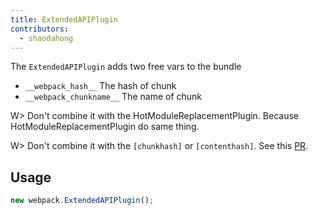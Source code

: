 ```yaml
---
title: ExtendedAPIPlugin
contributors:
  - shaodahong
---
```


The `ExtendedAPIPlugin` adds two free vars to the bundle

- `__webpack_hash__` The hash of chunk
- `__webpack_chunkname__` The name of chunk

W> Don't combine it with the HotModuleReplacementPlugin. Because HotModuleReplacementPlugin do same thing.

W> Don't combine it with the `[chunkhash]` or `[contenthash]`. See this [PR](https://github.com/webpack/webpack/pull/7987#pullrequestreview-153760830).

## Usage

```javascript
new webpack.ExtendedAPIPlugin();
```
